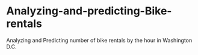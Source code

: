 # Analyzing-and-predicting-Bike-rentals
Analyzing and Predicting number of bike rentals by the hour in Washington D.C.
